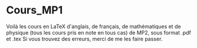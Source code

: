 # Cours_MP1
Voilà les cours en LaTeX d'anglais, de français, de mathématiques et de physique (tous les cours pris en note en tous cas) de MP2, sous format .pdf et .tex
Si vous trouvez des erreurs, merci de me les faire passer.
